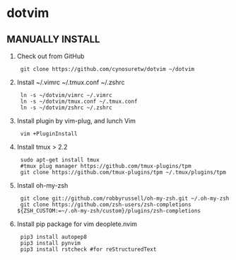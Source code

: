 dotvim
======
MANUALLY INSTALL
----------------

1. Check out from GitHub

        git clone https://github.com/cynosuretw/dotvim ~/dotvim

2. Install ~/.vimrc ~/.tmux.conf ~/.zshrc

        ln -s ~/dotvim/vimrc ~/.vimrc
        ln -s ~/dotvim/tmux.conf ~/.tmux.conf
        ln -s ~/dotvim/zshrc ~/.zshrc

3. Install plugin by vim-plug, and lunch Vim

        vim +PluginInstall

4. Install tmux > 2.2

        sudo apt-get install tmux
        #tmux plug manager https://github.com/tmux-plugins/tpm
        git clone https://github.com/tmux-plugins/tpm ~/.tmux/plugins/tpm

5. Install oh-my-zsh

        git clone git://github.com/robbyrussell/oh-my-zsh.git ~/.oh-my-zsh
        git clone https://github.com/zsh-users/zsh-completions ${ZSH_CUSTOM:=~/.oh-my-zsh/custom}/plugins/zsh-completions

6. Install pip package for vim deoplete.nvim

        pip3 install autopep8
        pip3 install pynvim
        pip3 install rstcheck #for reStructuredText
